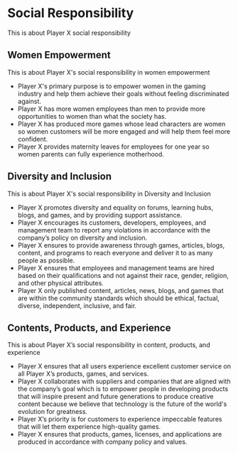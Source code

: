# Social Responsibility

This is about Player X social responsibility

## Women Empowerment

This is about Player X's social responsibility in women empowerment

- Player X's primary purpose is to empower women in the gaming industry and help them achieve their goals without feeling discriminated against.
- Player X has more women employees than men to provide more opportunities to women than what the society has.
- Player X has produced more games whose lead characters are women so women customers will be more engaged and will help them feel more confident.
- Player X provides maternity leaves for employees for one year so women parents can fully experience motherhood.

## Diversity and Inclusion

This is about Player X's social responsibility in Diversity and Inclusion

- Player X promotes diversity and equality on forums, learning hubs, blogs, and games, and by providing support assistance.
- Player X encourages its customers, developers, employees, and management team to report any violations in accordance with the company’s policy on diversity and inclusion.
- Player X ensures to provide awareness through games, articles, blogs, content, and programs to reach everyone and deliver it to as many people as possible.
- Player X ensures that employees and management teams are hired based on their qualifications and not against their race, gender, religion, and other physical attributes.
- Player X only published content, articles, news, blogs, and games that are within the community standards which should be ethical, factual, diverse, independent, inclusive, and fair.

## Contents, Products, and Experience

This is about Player X’s social responsibility in content, products, and experience

- Player X ensures that all users experience excellent customer service on all Player X’s products, games, and services.
- Player X collaborates with suppliers and companies that are aligned with the company’s goal which is to empower people in developing products that will inspire present and future generations to produce creative content because we believe that technology is the future of the world's evolution for greatness.
- Player X’s priority is for customers to experience impeccable features that will let them experience high-quality games.
- Player X ensures that products, games, licenses, and applications are produced in accordance with company policy and values.